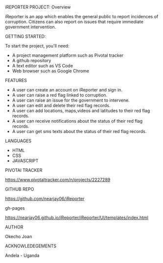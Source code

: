 iREPORTER PROJECT: Overview

iReporter is an app which enables the general public to report incidences of corruption. Citizens can also report on issues that require immediate government intervention.

GETTING STARTED:

To start the project, you'll need:
- A project management platform such as Pivotal tracker
- A github repository
- A text editor such as VS Code
- Web browser such as Google Chrome

FEATURES

- A user can create an account on iReporter and sign in.
- A user can raise a red flag linked to corruption.
- A user can raise an issue for the government to intervene.
- A user can edit and delete their red flag records.
- A user can add locations, maps,videos and latitudes to their red flag records.
- A user can receive notifications about the status of their red flag records.
- A user can get sms texts about the status of their red flag records.

LANGUAGES
- HTML
- CSS
- JAVASCRIPT

PIVOTAl TRACKER

https://www.pivotaltracker.com/n/projects/2227289

GITHUB REPO

https://github.com/nearjay06/iReporter

gh-pages

https://nearjay06.github.io/iReporter/iReporter/UI/templates/index.html

AUTHOR

Okecho Joan

ACKNOWLEDEGEMENTS

Andela - Uganda